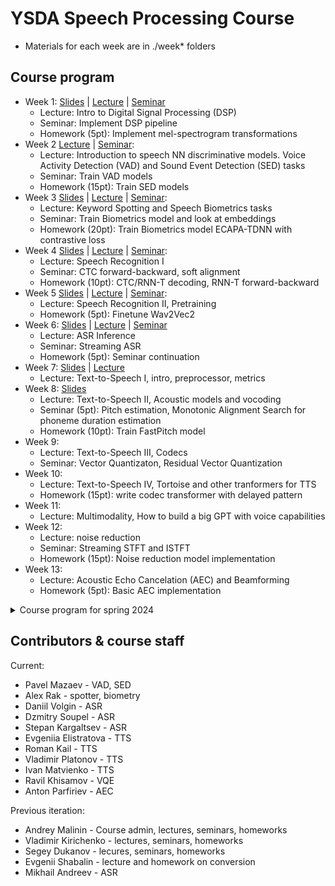 # YSDA Speech Processing Course

- Materials for each week are in ./week* folders

## Course program

- Week 1: [Slides](https://docs.google.com/presentation/d/1Cte6w0t8yTJRFirde6GPxKB29VX3SrX1mhAkKYEN-n4/edit?usp=sharing) | [Lecture](https://disk.yandex.ru/i/E-cGC7pH46UjWQ) | [Seminar](https://disk.yandex.ru/i/j4MsAAliJ5ri_A)
    - Lecture: Intro to Digital Signal Processing (DSP)
    - Seminar: Implement DSP pipeline
    - Homework (5pt): Implement mel-spectrogram transformations
- Week 2 [Lecture](https://disk.yandex.ru/i/gyROgNpX5LZNZQ) | [Seminar](https://disk.yandex.ru/i/EwrqSMFQHICVRA):
    - Lecture: Introduction to speech NN discriminative models. Voice Activity Detection (VAD) and Sound Event Detection (SED) tasks
    - Seminar: Train VAD models
    - Homework (15pt): Train SED models
- Week 3 [Slides](https://docs.google.com/presentation/d/1IppXDfOI2Du5bMfnjxosAgg6Uu0VjXEVRr_8nkUxAus/edit?usp=sharing) | [Lecture](https://disk.yandex.ru/i/uo6scU9T7R5V9Q) | [Seminar](https://disk.yandex.ru/i/NE6mekhYEQoPGA):
    - Lecture: Keyword Spotting and Speech Biometrics tasks
    - Seminar: Train Biometrics model and look at embeddings
    - Homework (20pt): Train Biometrics model ECAPA-TDNN with contrastive loss
- Week 4 [Slides](https://docs.google.com/presentation/d/1dU9NasfSDCfgldqJzaaEF2xdamejnGUb4tzu4wbTCPU) | [Lecture](https://disk.yandex.ru/i/_KgUj9Snbl9BsA) | [Seminar](https://disk.yandex.ru/d/e6n-TwqNPyacOw):
    - Lecture: Speech Recognition I
    - Seminar: CTC forward-backward, soft alignment
    - Homework (10pt): CTC/RNN-T decoding, RNN-T forward-backward
- Week 5 [Slides](https://github.com/yandexdataschool/speech_course/blob/main/week_05_pretraining_asr/lecture.pdf) | [Lecture](https://disk.yandex.ru/d/vownNQ4ZuBARPg) | [Seminar](https://disk.yandex.ru/i/7BtUnWcme2ryag):
    - Lecture: Speech Recognition II, Pretraining
    - Homework (5pt): Finetune Wav2Vec2
- Week 6: [Slides](https://docs.google.com/presentation/d/1BjEEduYCH7z0yKIbL3-t3jaEv90c2r_O6aaMWVXhtRg/edit?usp=sharing) | [Lecture](https://disk.yandex.ru/i/smC9fVJmXGWOeA) | [Seminar](https://disk.yandex.ru/i/vMn3gnPuH9j3mA)
    - Lecture: ASR Inference
    - Seminar: Streaming ASR
    - Homework (5pt): Seminar continuation
- Week 7: [Slides](https://docs.google.com/presentation/d/1MAAAc_2vRS2jhxZlqfpx0m7Z3MY9J1jyXgdl7XStFf8/edit?usp=sharing) | [Lecture](https://disk.yandex.ru/d/7w6n6ad8PGxV7w)
    - Lecture: Text-to-Speech I, intro, preprocessor, metrics
- Week 8: [Slides](https://docs.google.com/presentation/d/1hR4koanl61qFXNAk2SRp45gYcgxUAc5Xt6_UQJMJYmM/edit?usp=sharing)
    - Lecture: Text-to-Speech II, Acoustic models and vocoding
    - Seminar (5pt): Pitch estimation, Monotonic Alignment Search for phoneme duration estimation
    - Homework (10pt): Train FastPitch model
- Week 9:
    - Lecture: Text-to-Speech III, Codecs
    - Seminar: Vector Quantizaton, Residual Vector Quantization
- Week 10:
    - Lecture: Text-to-Speech IV, Tortoise and other tranformers for TTS
    - Homework (15pt): write codec transformer with delayed pattern
- Week 11:
    - Lecture: Multimodality, How to build a big GPT with voice capabilities
- Week 12:
    - Lecture: noise reduction
    - Seminar: Streaming STFT and ISTFT
    - Homework (15pt): Noise reduction model implementation
- Week 13:
    - Lecture: Acoustic Echo Cancelation (AEC) and Beamforming
    - Homework (5pt): Basic AEC implementation



<details>
<summary>
Course program for spring 2024
</summary>

- Week 1: [Slides](https://docs.google.com/presentation/d/1IkVFw8PgWPjn74918rFbuahd7Q38O0f04_bk5_fWPhE/edit?usp=sharing) | [Lecture](https://disk.yandex.ru/i/eL9PZKCT1O7yhw) | [Seminar](https://disk.yandex.ru/i/ILE1n2aVIWkxEA)
    - Lecture: Intro to Digital Signal Processing (DSP)
    - Seminar: Implement DSP pipeline
- Week 2: [Slides](https://docs.google.com/presentation/d/10cPD8k2oVL2D4wfp4eMBGvSVOShIAfAUgFuqwjedJF4/edit?usp=sharing) | [Lecture](https://disk.yandex.ru/i/8IwvU8PXAwDKSg) | [Seminar](https://disk.yandex.ru/i/PHaDf7Gzo0LNkA)
    - Lecture: Introduction to speech NN discriminative models. Voice Activity Detection (VAD) and Sound Event Detection (SED) tasks
    - Seminar: Train VAD models
    - Homework: Train SED models
- Week 3: [Slides](https://docs.google.com/presentation/d/1q5bL4Pdp9MRLJHRuZeabgoHt1KsSg-qGqoEXb_hokW0/edit?usp=sharing) | [Lecture](https://disk.yandex.ru/i/pGDEBo68YDjenQ) | [Seminar](https://disk.yandex.ru/d/BBpCSG2JLlxf6A)
    - Lecture: Keyword Spotting and Speech Biometrics tasks
    - Seminar: Train Biometrics model and look at embeddings
    - Homework: Train Biometrics model to better quality
- Week 4: [Slides](https://docs.google.com/presentation/d/1WLjwnJHwjfWfrl31Q3CwwkSEtM5z47LCZ5lXAFk6_Gw/edit?usp=sharing) | [Lecture](https://disk.yandex.ru/i/QHO1SnqQSkRY6A) | [Seminar](https://disk.yandex.ru/d/87Lrfi1VoH-F8w)
    - Lecture: Speech Recognition I
    - Seminar: Metrics and augmentations for speech recognition
    - Homework: Implement CTC algorithm
- Week 5: [Slides](https://docs.google.com/presentation/d/1JI8NEjZLNQhbUuO5py3OlYIqMgTPI4LSR-CU3-Rnp9g/edit?usp=sharing) | [Lecture](https://disk.yandex.ru/d/uT9o9bKt60w79g)
    - Lecture: Speech Recognition II, Pretraining
    - Homework: Finetune Wav2Vec2
- Week 6: [Slides](https://docs.google.com/presentation/d/1MAAAc_2vRS2jhxZlqfpx0m7Z3MY9J1jyXgdl7XStFf8/edit?usp=sharing) | [Lecture](https://disk.yandex.ru/i/X6Se5K14FF91Ow)
    - Lecture: Text-to-Speech I, intro, preprocessor, metrics
- Week 7: [Slides](https://docs.google.com/presentation/d/1CO1_5xzZb7mYLfQfdhqN0350dNCkgLt6hHB7smUjdGA/edit?usp=sharing) | [Lecture](https://disk.yandex.ru/i/YW_TVQMGKbuYag)
    - Lecture: Text-to-Speech II, Acoustic models
    - Seminar: Pitch estimation, Monotonic Alignment Search for phoneme duration estimation
    - Homework: Train FastPitch model
- Week 8: [Slides, p1](https://docs.google.com/presentation/d/1QU5sUe8_uGEiFs-IFua7EU5_imsZK2TRuKJ_6IY4O9k/edit?usp=sharing) | [Lecture, p1](https://disk.yandex.ru/d/R4p0hupEJrF02g) | [Slides, p2](https://docs.google.com/presentation/d/143qUGId_yvMKx3IDOcErF5M1V6NXHmHp30GuRryhHxs/edit?usp=sharing) | [Lecture, p2](https://disk.yandex.ru/d/abw48YXapfwvfw) | [Seminar](https://disk.yandex.ru/i/XSr1jKD_ah4hkg)
    - Lecture, p1: Text-to-Speech III, Vocoding
    - Lecture, p2: Vector Quantization, Codecs
    - Seminar: Vector Quantizaton, Residual Vector Quantization
- Week 9: [Slides](https://docs.google.com/presentation/d/1ARlJHMr_c0R2g5Od-66ZTTuZGRxdTCjAzX2LQ9XPFdQ/edit#slide=id.g1f4de8b9e93_0_1414) | [Lecture, p1](https://disk.yandex.ru/i/80GAO85GUjRzKA) | [Lecture, p2](https://disk.yandex.ru/i/icrNEsu17jL7hA)
    - Lecture: Tranformers for TTS
    - Homework: write inference for pre-trained transformer
- Week 10: [Slides](https://docs.google.com/presentation/d/1qq67ydUQpe40Xv5B-lEUWdhB2UMt0rjFuL1--EcqEzU/edit?usp=sharing) | [Lecture](https://disk.yandex.ru/d/olPQZPtFyaTOCw) | [Seminar](https://disk.yandex.ru/i/Dg19n05qIiHT8g)
    - Lecture: noise reduction
    - Seminar: Streaming STFT and ISTFT
    - Homework: Noise reduction model implementation
- Week 11: [Slides](https://docs.google.com/presentation/d/1JsPBlITpc-a_I_1foWM1tWyO6B3y6OC_AIfmM6CLMr4/edit?usp=sharing) | [Lecture](https://disk.yandex.ru/i/vGOufpHs8x5mZQ)
    - Lecture: Acoustic Echo Cancelation (AEC) and Beamforming
- Week 12: [Slides](https://docs.google.com/presentation/d/1KfiPechci9fmcgi8K9I1_MybAdBo_MwrcK1AYqT4vLI/edit?usp=sharing) | [Lecture](https://disk.yandex.ru/i/JpgbsaLbpN22Qw) | [Seminar](https://disk.yandex.ru/i/1erd90ueHJjjzw)
    - Lecture: ASR Inference
    - Seminar: Streaming ASR
- Week 13: [Slides](https://docs.google.com/presentation/d/1iwGzbmdJDulfjEvGhw1_oGle8IAjFlalUr_lHWFsVM8/edit?usp=sharing) | [Lecture](https://disk.yandex.ru/i/pXO7D-7JJCjlhQ)
    - Lecture: Flow based TTS + Voice Conversion

</details>

## Contributors & course staff

Current:
- Pavel Mazaev - VAD, SED
- Alex Rak - spotter, biometry
- Daniil Volgin - ASR
- Dzmitry Soupel - ASR
- Stepan Kargaltsev - ASR
- Evgeniia Elistratova - TTS
- Roman Kail - TTS
- Vladimir Platonov - TTS
- Ivan Matvienko - TTS
- Ravil Khisamov - VQE
- Anton Parfiriev - AEC

Previous iteration:
- Andrey Malinin - Course admin, lectures, seminars, homeworks
- Vladimir Kirichenko - lectures, seminars, homeworks
- Segey Dukanov - lecures, seminars, homeworks
- Evgenii Shabalin - lecture and homework on conversion
- Mikhail Andreev - ASR
